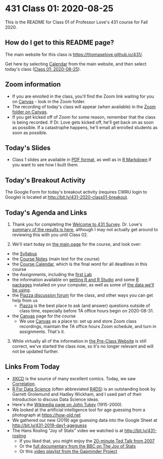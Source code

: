 # 431 Class 01: 2020-08-25

This is the README for Class 01 of Professor Love's 431 course for Fall 2020.

## How do I get to this README page?

The main website for this class is https://thomaselove.github.io/431/. 

Get here by selecting [Calendar](https://thomaselove.github.io/431/calendar.html) from the main website, and then select today's class ([Class 01: 2020-08-25](https://github.com/THOMASELOVE/431-2020/blob/master/classes/class01)).

## Zoom information

- If you are enrolled in the class, you'll find the Zoom link waiting for you on [Canvas](https://canvas.case.edu) - look in the Zoom folder.
- The recording of today's class will appear (when available) in the [Zoom folder on Canvas](https://canvas.case.edu).
- If you get kicked off of Zoom for some reason, remember that the class is being recorded. If Dr. Love gets kicked off, he'll get back on as soon as possible. If a catastrophe happens, he'll email all enrolled students as soon as possible.

## Today's Slides

- Class 1 slides are available in [PDF format](https://github.com/THOMASELOVE/431-2020/blob/master/classes/class01/431_class-01-slides_2020.pdf), as well as in [R Markdown](https://github.com/THOMASELOVE/431-2020/blob/master/classes/class01/431_class-01-slides_2020.Rmd) if you want to see how I built them.

## Today's Breakout Activity

The Google Form for today's breakout activity (requires CWRU login to Google) is located at http://bit.ly/431-2020-class01-breakout.

## Today's Agenda and Links

1. Thank you for completing the [Welcome to 431 Survey](https://bit.ly/431-2020-welcome-survey). Dr. Love's [summary of the results is here](http://bit.ly/431-2020-welcome-results), although I may not actually get around to reviewing this with you until Class 02.

2. We'll start today on [the main page](https://thomaselove.github.io/431/) for the course, and look over:

- the [Syllabus](https://thomaselove.github.io/431-2020-syllabus/)
- the [Course Notes](https://thomaselove.github.io/431-notes/) (main text for the course)
- the [Course Calendar](https://thomaselove.github.io/431/calendar.html), which is the final word for all deadlines in this course
- the Assignments, including the [first Lab](https://github.com/THOMASELOVE/431-2020/blob/master/labs/lab01/lab01.md)
- the information available on [getting R and R Studio](https://thomaselove.github.io/431/software_install.html) and some [R packages](https://thomaselove.github.io/431/r_packages.html) installed on your computer, as well as some of [the data we'll be using](https://thomaselove.github.io/431/data_index.html).
- the [Piazza discussion forum](https://piazza.com/case/fall2020/pqhs431) for the class, and other ways you can get help from us
    - [Piazza](https://piazza.com/case/fall2020/pqhs431) is the best place to ask (and answer) questions outside of class time, especially before TA office hours begin on 2020-08-31.
- the [Canvas](https://canvas.case.edu/) page for the course
    - We use [Canvas](https://canvas.case.edu/) as a place to: set up and store Zoom class recordings, maintain the TA office hours Zoom schedule, and turn in assignments. That's it.

3. While virtually all of the information in [the Pre-Class Website](https://431-2020-preclass-love.netlify.app/) is still correct, we've started the class now, so it's no longer relevant and will not be updated further.

## Links From Today

- [XKCD](https://xkcd.com/) is the source of many excellent comics. Today, we saw [Correlation](https://xkcd.com/552/).
- [R For Data Science](http://r4ds.had.co.nz/) (often abbreviated [R4DS](http://r4ds.had.co.nz/)) is an outstanding book by Garrett Grolemund and Hadley Wickham, and I used part of their Introduction to discuss Data Science ideas.
- Here's the [Wikipedia page on John Tukey](https://en.wikipedia.org/wiki/John_Tukey) (1915-2000).
- We looked at the artificial intelligence tool for age guessing from a photograph at https://how-old.net
- We gathered our new (2019) age guessing data into the Google Sheet at http://bit.ly/431-2019-day1-ageguess
- The Hans Rosling "Joy of Stats" video we watched is at http://bit.ly/431-rosling
    - If you liked that, you might enjoy the [20-minute Ted Talk from 2007](https://www.youtube.com/watch?v=RUwS1uAdUcI)
    - Or the [full documentary from the BBC on The Joy of Stats](https://www.gapminder.org/videos/the-joy-of-stats/)
    - Or this [video playlist from the Gapminder Project](https://www.gapminder.org/videos/)

